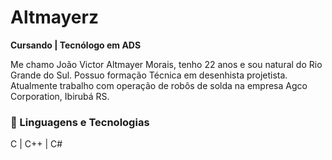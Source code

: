 # Altmayerz

**Cursando | Tecnólogo em ADS**

Me chamo João Victor Altmayer Morais, tenho 22 anos e sou natural do Rio Grande do Sul. Possuo formação Técnica em desenhista projetista. Atualmente trabalho com operação de robôs de solda na empresa Agco Corporation, Ibirubá RS.


### 🤖 Linguagens e Tecnologias
C | C++ | C#


   
